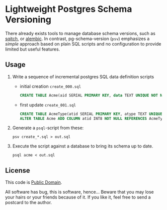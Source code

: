 # Lightweight Postgres Schema Versioning

There already exists tools to manage database schema versions, such as
[sqitch](https://sqitch.org/), or [alembic](https://alembic.sqlalchemy.org/).
In contrast, pg-schema-version (`psv`) emphasizes a _simple_ approach based on
plain SQL scripts and no configuration to provide limited but useful features.

## Usage

1. Write a sequence of incremental postgres SQL data definition scripts

   - initial creation `create_000.sql`
     ```sql
     CREATE TABLE Acme(aid SERIAL PRIMARY KEY, data TEXT UNIQUE NOT NULL);
     ```
   - first update `create_001.sql`
     ```sql
     CREATE TABLE AcmeType(atid SERIAL PRIMARY KEY, atype TEXT UNIQUE NOT NULL);
     ALTER TABLE Acme ADD COLUMN atid INT8 NOT NULL REFERENCES AcmeType;
     ```

2. Generate a `psql`-script from these:
   ```shell
   psv create_*.sql > out.sql
   ```

3. Execute the script against a database to bring its schema up to date.
   ```shell
   psql acme < out.sql
   ```

## License

This code is [Public Domain](https://creativecommons.org/publicdomain/zero/1.0/).

All software has bug, this is software, hence…
Beware that you may lose your hairs or your friends because of it.
If you like it, feel free to send a postcard to the author.
